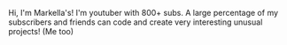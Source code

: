 Hi, I'm Markella's!
I'm youtuber with 800+ subs. A large percentage of my subscribers and friends can code and create very interesting unusual projects! (Me too)
